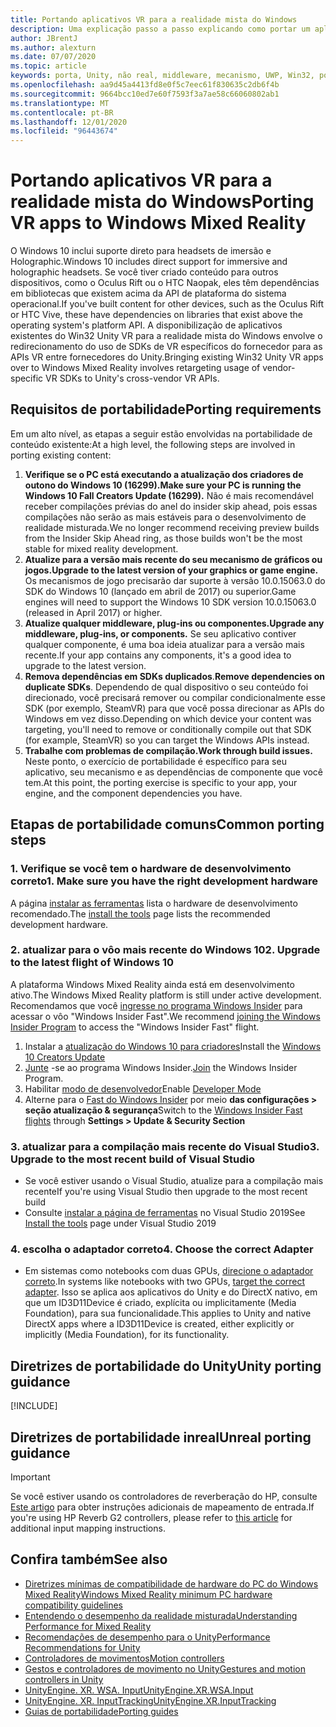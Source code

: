 ```yaml
---
title: Portando aplicativos VR para a realidade mista do Windows
description: Uma explicação passo a passo explicando como portar um aplicativo de imersão existente para a realidade mista do Windows.
author: JBrentJ
ms.author: alexturn
ms.date: 07/07/2020
ms.topic: article
keywords: porta, Unity, não real, middleware, mecanismo, UWP, Win32, portabilidade, 1º de HoloLens, headset de realidade misturada, headset de realidade mista do Windows, migração, Windows 10, mapeamento de entrada,
ms.openlocfilehash: aa9d45a4413fd8e0f5c7eec61f830635c2db6f4b
ms.sourcegitcommit: 9664bcc10ed7e60f7593f3a7ae58c66060802ab1
ms.translationtype: MT
ms.contentlocale: pt-BR
ms.lasthandoff: 12/01/2020
ms.locfileid: "96443674"
---
```

# <a name="porting-vr-apps-to-windows-mixed-reality"></a><span data-ttu-id="fea8a-104">Portando aplicativos VR para a realidade mista do Windows</span><span class="sxs-lookup"><span data-stu-id="fea8a-104">Porting VR apps to Windows Mixed Reality</span></span>

<span data-ttu-id="fea8a-105">O Windows 10 inclui suporte direto para headsets de imersão e Holographic.</span><span class="sxs-lookup"><span data-stu-id="fea8a-105">Windows 10 includes direct support for immersive and holographic headsets.</span></span> <span data-ttu-id="fea8a-106">Se você tiver criado conteúdo para outros dispositivos, como o Oculus Rift ou o HTC Naopak, eles têm dependências em bibliotecas que existem acima da API de plataforma do sistema operacional.</span><span class="sxs-lookup"><span data-stu-id="fea8a-106">If you've built content for other devices, such as the Oculus Rift or HTC Vive, these have dependencies on libraries that exist above the operating system's platform API.</span></span> <span data-ttu-id="fea8a-107">A disponibilização de aplicativos existentes do Win32 Unity VR para a realidade mista do Windows envolve o redirecionamento do uso de SDKs de VR específicos do fornecedor para as APIs VR entre fornecedores do Unity.</span><span class="sxs-lookup"><span data-stu-id="fea8a-107">Bringing existing Win32 Unity VR apps over to Windows Mixed Reality involves retargeting usage of vendor-specific VR SDKs to Unity's cross-vendor VR APIs.</span></span>

## <a name="porting-requirements"></a><span data-ttu-id="fea8a-108">Requisitos de portabilidade</span><span class="sxs-lookup"><span data-stu-id="fea8a-108">Porting requirements</span></span>

<span data-ttu-id="fea8a-109">Em um alto nível, as etapas a seguir estão envolvidas na portabilidade de conteúdo existente:</span><span class="sxs-lookup"><span data-stu-id="fea8a-109">At a high level, the following steps are involved in porting existing content:</span></span>
1. <span data-ttu-id="fea8a-110">**Verifique se o PC está executando a atualização dos criadores de outono do Windows 10 (16299).**</span><span class="sxs-lookup"><span data-stu-id="fea8a-110">**Make sure your PC is running the Windows 10 Fall Creators Update (16299).**</span></span> <span data-ttu-id="fea8a-111">Não é mais recomendável receber compilações prévias do anel do insider skip ahead, pois essas compilações não serão as mais estáveis para o desenvolvimento de realidade misturada.</span><span class="sxs-lookup"><span data-stu-id="fea8a-111">We no longer recommend receiving preview builds from the Insider Skip Ahead ring, as those builds won't be the most stable for mixed reality development.</span></span>
2. <span data-ttu-id="fea8a-112">**Atualize para a versão mais recente do seu mecanismo de gráficos ou jogos.**</span><span class="sxs-lookup"><span data-stu-id="fea8a-112">**Upgrade to the latest version of your graphics or game engine.**</span></span> <span data-ttu-id="fea8a-113">Os mecanismos de jogo precisarão dar suporte à versão 10.0.15063.0 do SDK do Windows 10 (lançado em abril de 2017) ou superior.</span><span class="sxs-lookup"><span data-stu-id="fea8a-113">Game engines will need to support the Windows 10 SDK version 10.0.15063.0 (released in April 2017) or higher.</span></span>
3. <span data-ttu-id="fea8a-114">**Atualize qualquer middleware, plug-ins ou componentes.**</span><span class="sxs-lookup"><span data-stu-id="fea8a-114">**Upgrade any middleware, plug-ins, or components.**</span></span> <span data-ttu-id="fea8a-115">Se seu aplicativo contiver qualquer componente, é uma boa ideia atualizar para a versão mais recente.</span><span class="sxs-lookup"><span data-stu-id="fea8a-115">If your app contains any components, it's a good idea to upgrade to the latest version.</span></span>
4. <span data-ttu-id="fea8a-116">**Remova dependências em SDKs duplicados**.</span><span class="sxs-lookup"><span data-stu-id="fea8a-116">**Remove dependencies on duplicate SDKs**.</span></span> <span data-ttu-id="fea8a-117">Dependendo de qual dispositivo o seu conteúdo foi direcionado, você precisará remover ou compilar condicionalmente esse SDK (por exemplo, SteamVR) para que você possa direcionar as APIs do Windows em vez disso.</span><span class="sxs-lookup"><span data-stu-id="fea8a-117">Depending on which device your content was targeting, you'll need to remove or conditionally compile out that SDK (for example, SteamVR) so you can target the Windows APIs instead.</span></span>
5. <span data-ttu-id="fea8a-118">**Trabalhe com problemas de compilação.**</span><span class="sxs-lookup"><span data-stu-id="fea8a-118">**Work through build issues.**</span></span> <span data-ttu-id="fea8a-119">Neste ponto, o exercício de portabilidade é específico para seu aplicativo, seu mecanismo e as dependências de componente que você tem.</span><span class="sxs-lookup"><span data-stu-id="fea8a-119">At this point, the porting exercise is specific to your app, your engine, and the component dependencies you have.</span></span>

## <a name="common-porting-steps"></a><span data-ttu-id="fea8a-120">Etapas de portabilidade comuns</span><span class="sxs-lookup"><span data-stu-id="fea8a-120">Common porting steps</span></span>

### <a name="1-make-sure-you-have-the-right-development-hardware"></a><span data-ttu-id="fea8a-121">1. Verifique se você tem o hardware de desenvolvimento correto</span><span class="sxs-lookup"><span data-stu-id="fea8a-121">1. Make sure you have the right development hardware</span></span>

<span data-ttu-id="fea8a-122">A página [instalar as ferramentas](../install-the-tools.md#immersive-vr-headset-requirements) lista o hardware de desenvolvimento recomendado.</span><span class="sxs-lookup"><span data-stu-id="fea8a-122">The [install the tools](../install-the-tools.md#immersive-vr-headset-requirements) page lists the recommended development hardware.</span></span>

### <a name="2-upgrade-to-the-latest-flight-of-windows-10"></a><span data-ttu-id="fea8a-123">2. atualizar para o vôo mais recente do Windows 10</span><span class="sxs-lookup"><span data-stu-id="fea8a-123">2. Upgrade to the latest flight of Windows 10</span></span>

<span data-ttu-id="fea8a-124">A plataforma Windows Mixed Reality ainda está em desenvolvimento ativo.</span><span class="sxs-lookup"><span data-stu-id="fea8a-124">The Windows Mixed Reality platform is still under active development.</span></span> <span data-ttu-id="fea8a-125">Recomendamos que você [ingresse no programa Windows Insider](https://insider.windows.com/) para acessar o vôo "Windows Insider Fast".</span><span class="sxs-lookup"><span data-stu-id="fea8a-125">We recommend [joining the Windows Insider Program](https://insider.windows.com/) to access the "Windows Insider Fast" flight.</span></span>
1. <span data-ttu-id="fea8a-126">Instalar a [atualização do Windows 10 para criadores](https://www.microsoft.com/software-download/windows10)</span><span class="sxs-lookup"><span data-stu-id="fea8a-126">Install the [Windows 10 Creators Update](https://www.microsoft.com/software-download/windows10)</span></span>
2. <span data-ttu-id="fea8a-127">[Junte](https://insider.windows.com/) -se ao programa Windows Insider.</span><span class="sxs-lookup"><span data-stu-id="fea8a-127">[Join](https://insider.windows.com/) the Windows Insider Program.</span></span>
3. <span data-ttu-id="fea8a-128">Habilitar [modo de desenvolvedor](https://docs.microsoft.com/windows/uwp/get-started/enable-your-device-for-development)</span><span class="sxs-lookup"><span data-stu-id="fea8a-128">Enable [Developer Mode](https://docs.microsoft.com/windows/uwp/get-started/enable-your-device-for-development)</span></span>
4. <span data-ttu-id="fea8a-129">Alterne para o [Fast do Windows Insider](https://blogs.technet.microsoft.com/uktechnet/2016/07/01/joining-insider-preview) por meio **das configurações > seção atualização & segurança**</span><span class="sxs-lookup"><span data-stu-id="fea8a-129">Switch to the [Windows Insider Fast flights](https://blogs.technet.microsoft.com/uktechnet/2016/07/01/joining-insider-preview) through **Settings > Update & Security Section**</span></span>

### <a name="3-upgrade-to-the-most-recent-build-of-visual-studio"></a><span data-ttu-id="fea8a-130">3. atualizar para a compilação mais recente do Visual Studio</span><span class="sxs-lookup"><span data-stu-id="fea8a-130">3. Upgrade to the most recent build of Visual Studio</span></span>
* <span data-ttu-id="fea8a-131">Se você estiver usando o Visual Studio, atualize para a compilação mais recente</span><span class="sxs-lookup"><span data-stu-id="fea8a-131">If you're using Visual Studio then upgrade to the most recent build</span></span>
* <span data-ttu-id="fea8a-132">Consulte [instalar a página de ferramentas](../install-the-tools.md#installation-checklist) no Visual Studio 2019</span><span class="sxs-lookup"><span data-stu-id="fea8a-132">See [Install the tools](../install-the-tools.md#installation-checklist) page under Visual Studio 2019</span></span>

### <a name="4-choose-the-correct-adapter"></a><span data-ttu-id="fea8a-133">4. escolha o adaptador correto</span><span class="sxs-lookup"><span data-stu-id="fea8a-133">4. Choose the correct Adapter</span></span>
* <span data-ttu-id="fea8a-134">Em sistemas como notebooks com duas GPUs, [direcione o adaptador correto](../native/rendering-in-directx.md#hybrid-graphics-pcs-and-mixed-reality-applications).</span><span class="sxs-lookup"><span data-stu-id="fea8a-134">In systems like notebooks with two GPUs, [target the correct adapter](../native/rendering-in-directx.md#hybrid-graphics-pcs-and-mixed-reality-applications).</span></span> <span data-ttu-id="fea8a-135">Isso se aplica aos aplicativos do Unity e do DirectX nativo, em que um ID3D11Device é criado, explícita ou implicitamente (Media Foundation), para sua funcionalidade.</span><span class="sxs-lookup"><span data-stu-id="fea8a-135">This applies to Unity and native DirectX apps where a ID3D11Device is created, either explicitly or implicitly (Media Foundation), for its functionality.</span></span>

## <a name="unity-porting-guidance"></a><span data-ttu-id="fea8a-136">Diretrizes de portabilidade do Unity</span><span class="sxs-lookup"><span data-stu-id="fea8a-136">Unity porting guidance</span></span>

[!INCLUDE[](includes/unity-porting-guidance.md)]

## <a name="unreal-porting-guidance"></a><span data-ttu-id="fea8a-137">Diretrizes de portabilidade inreal</span><span class="sxs-lookup"><span data-stu-id="fea8a-137">Unreal porting guidance</span></span>

> [!IMPORTANT]
> <span data-ttu-id="fea8a-138">Se você estiver usando os controladores de reverberação do HP, consulte [Este artigo](../unreal/unreal-reverb-g2-controllers.md) para obter instruções adicionais de mapeamento de entrada.</span><span class="sxs-lookup"><span data-stu-id="fea8a-138">If you're using HP Reverb G2 controllers, please refer to [this article](../unreal/unreal-reverb-g2-controllers.md) for additional input mapping instructions.</span></span>

## <a name="see-also"></a><span data-ttu-id="fea8a-139">Confira também</span><span class="sxs-lookup"><span data-stu-id="fea8a-139">See also</span></span>
* [<span data-ttu-id="fea8a-140">Diretrizes mínimas de compatibilidade de hardware do PC do Windows Mixed Reality</span><span class="sxs-lookup"><span data-stu-id="fea8a-140">Windows Mixed Reality minimum PC hardware compatibility guidelines</span></span>](https://docs.microsoft.com/windows/mixed-reality/enthusiast-guide/windows-mixed-reality-minimum-pc-hardware-compatibility-guidelines)
* [<span data-ttu-id="fea8a-141">Entendendo o desempenho da realidade misturada</span><span class="sxs-lookup"><span data-stu-id="fea8a-141">Understanding Performance for Mixed Reality</span></span>](../platform-capabilities-and-apis/understanding-performance-for-mixed-reality.md)
* [<span data-ttu-id="fea8a-142">Recomendações de desempenho para o Unity</span><span class="sxs-lookup"><span data-stu-id="fea8a-142">Performance Recommendations for Unity</span></span>](../unity/performance-recommendations-for-unity.md)
* [<span data-ttu-id="fea8a-143">Controladores de movimentos</span><span class="sxs-lookup"><span data-stu-id="fea8a-143">Motion controllers</span></span>](../../design/motion-controllers.md)
* [<span data-ttu-id="fea8a-144">Gestos e controladores de movimento no Unity</span><span class="sxs-lookup"><span data-stu-id="fea8a-144">Gestures and motion controllers in Unity</span></span>](../unity/gestures-and-motion-controllers-in-unity.md)
* [<span data-ttu-id="fea8a-145">UnityEngine. XR. WSA. Input</span><span class="sxs-lookup"><span data-stu-id="fea8a-145">UnityEngine.XR.WSA.Input</span></span>](https://docs.unity3d.com/ScriptReference/XR.WSA.Input.InteractionManager.html)
* [<span data-ttu-id="fea8a-146">UnityEngine. XR. InputTracking</span><span class="sxs-lookup"><span data-stu-id="fea8a-146">UnityEngine.XR.InputTracking</span></span>](https://docs.unity3d.com/ScriptReference/XR.InputTracking.html)
* [<span data-ttu-id="fea8a-147">Guias de portabilidade</span><span class="sxs-lookup"><span data-stu-id="fea8a-147">Porting guides</span></span>](porting-guides.md)